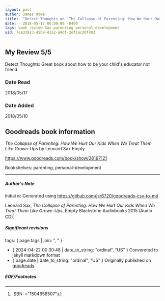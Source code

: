 ```yaml
---
layout: post
author: James Rowe
title:  "Detect Thoughts on 'The Collapse of Parenting: How We Hurt Our Kids When We Treat Them Like Grown-Ups'"
date:   2018-05-17 00:00:00 -0400
tags: book review Sax parenting personal-development
uid: 7ea33913-45b8-43a2-a9df-2ef1ac20f802
---
```


<!-- highly dependent on how you personally use jekyll templates, and how you want this to show up -->

## My Review 5/5

Detect Thoughts: Great book about how to be your child's educator not friend.

### Date Read
2018/05/17

### Date Added
2018/05/10

## Goodreads book information

*The Collapse of Parenting: How We Hurt Our Kids When We Treat Them Like Grown-Ups* by Leonard Sax
Empty

https://www.goodreads.com/book/show/28197121

Bookshelves: parenting, personal-development

---

##### Author's Note

Initial `md` Generated using https://github.com/jsr6720/goodreads-csv-to-md

Leonard Sax, *The Collapse of Parenting: How We Hurt Our Kids When We Treat Them Like Grown-Ups*, Empty Blackstone Audiobooks 2015 (Audio CD)[^1]

##### Significant revisions

tags: { page.tags | join: ", " } <!-- todo move this somewhere -->

- { 2024-04-22 00:30:48 | date_to_string: "ordinal", "US" } Convereted to jekyll markdown format 
- { page.date | date_to_string: "ordinal", "US" } Originally published on [goodreads](https://www.goodreads.com)

##### EOF/Footnotes

[^1]: ISBN: ="1504658507"
